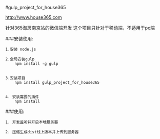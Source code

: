 #gulp_project_for_house365

http://www.house365.com

针对365淘房南京站的微信端开发
这个项目只针对于移动端，不适用于pc端

###安装使用:

    1.安装 node.js

    2.全局安装gulp  
        npm install -g gulp


    3.安装项目
        npm install gulp_project_for_house365


    4. 安装需要的插件
        npm install



###使用:

    1. 开发监听并开启本地服务器

    2. 压缩生成dist线上版本并上传到服务器
